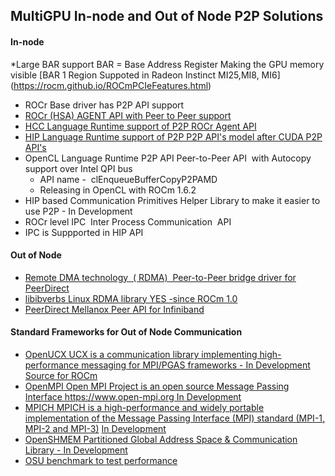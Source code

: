 

## MultiGPU In-node and Out of Node P2P Solutions

#### In-node			

*Large BAR support BAR = Base Address Register	Making the GPU memory visible [BAR 1 Region Suppoted in Radeon Instinct MI25,MI8, MI6]	(https://rocm.github.io/ROCmPCIeFeatures.html)
* ROCr Base driver has P2P API support	
 * [ROCr (HSA) AGENT API with Peer to Peer support](http://www.hsafoundation.com/html_spec111/HSA_Library.htm#Runtime/Topics/02_Core/hsa_iterate_agents.htm%3FTocPath%3DHSA%2520Runtime%2520Programmer%25E2%2580%2599s%2520Reference%2520Manual%2520Version%25201.1.1%2520%7CChapter%25202.%2520HSA%2520Core%2520Programming%2520Guide%7C2.3%2520System%2520and%2520agent%2520information%7C2.3.1%2520System%2520and%2520agent%2520information%2520API%7C_____18)
* [HCC Language Runtime support of P2P	 ROCr Agent API](https://scchan.github.io/hcc/classhc_1_1accelerator.html#aebd49b998f9421bd032ea450cbafd247)
* [HIP Language Runtime support of P2P	P2P API's model after CUDA P2P API's](http://rocm-developer-tools.github.io/HIP/group__PeerToPeer.html)
* OpenCL Language Runtime P2P API	Peer-to-Peer API  with Autocopy support over Intel QPI bus 
  * API name -  clEnqueueBufferCopyP2PAMD 
  * Releasing in OpenCL with ROCm 1.6.2	
* HIP based Communication Primitives Helper Library to make it easier to use P2P - In Development	
* ROCr level IPC 	Inter Process Communication 	API 
 * IPC is Suppported in HIP API 

#### Out of Node			

* [Remote DMA technology  ( RDMA) 	Peer-to-Peer bridge driver for PeerDirect](https://github.com/RadeonOpenCompute/ROCnRDMA)
* [libibverbs	Linux RDMA library	YES -since ROCm 1.0](https://github.com/RadeonOpenCompute/ROCnRDMA)
* [PeerDirect	Mellanox Peer API for Infiniband](https://community.mellanox.com/docs/DOC-2486)

#### Standard Frameworks for Out of Node Communication			

* [OpenUCX	UCX is a communication library implementing high-performance messaging for MPI/PGAS frameworks - 	In Development](http://www.openucx.org.) [Source for ROCm](https://github.com/openucx/ucx/tree/master/src/uct/rocm)
* [OpenMPI	Open MPI Project is an open source Message Passing Interface https://www.open-mpi.org	In Development](https://github.com/openucx/ucx/wiki/OpenMPI-and-OpenSHMEM-installation-with-UCX)
* [ MPICH	MPICH is a high-performance and widely portable implementation of the Message Passing Interface (MPI) standard (MPI-1, MPI-2 and MPI-3)](https://www.mpich.org/about/overview/)	 [In Development](https://www.mpich.org/2016/08/30/mpich-3-3a1-released/)
* [OpenSHMEM	Partitioned Global Address Space & Communication Library - 	In Development](https://github.com/openucx/ucx/wiki/OpenMPI-and-OpenSHMEM-installation-with-UCX)
* [OSU benchmark to test performance](https://github.com/ROCm-Developer-Tools/OSU_Microbenchmarks)
